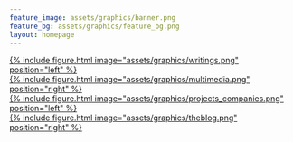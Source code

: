 ```yaml
---
feature_image: assets/graphics/banner.png
feature_bg: assets/graphics/feature_bg.png
layout: homepage
---
```


<div class="homepage-content">
  <div class="home-buttons-top">
    <div class="home-buttons-left">
      <a href="/writings"> {% include figure.html image="assets/graphics/writings.png" position="left" %} </a>
    </div>
    <div class="home-buttons-right">
      <a href="/multimedia"> {% include figure.html image="assets/graphics/multimedia.png" position="right" %} </a>
    </div>
  </div>

  <div class="home-buttons-bottom">
    <div class="home-buttons-left">
      <a href="/projects_and_companies"> {% include figure.html image="assets/graphics/projects_companies.png" position="left" %} </a>
    </div>
    <div class="home-buttons-right">
      <a href="/blog"> {% include figure.html image="assets/graphics/theblog.png" position="right" %} </a>
    </div>
  </div>

</div>
